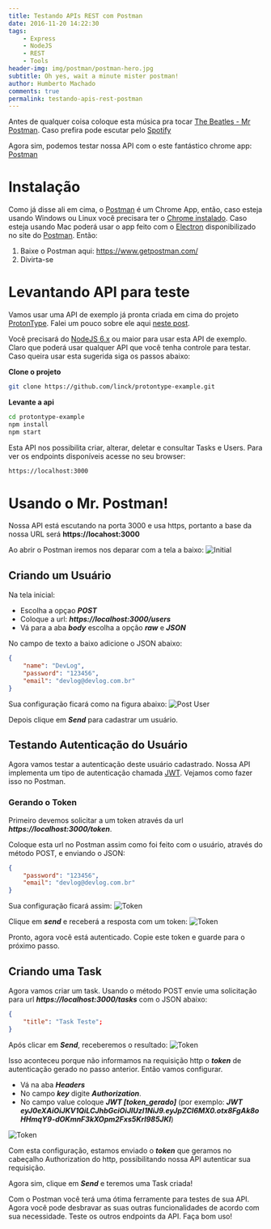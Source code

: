 ```yaml
---
title: Testando APIs REST com Postman
date: 2016-11-20 14:22:30
tags: 
    - Express
    - NodeJS
    - REST
    - Tools
header-img: img/postman/postman-hero.jpg
subtitle: Oh yes, wait a minute mister postman!
author: Humberto Machado
comments: true
permalink: testando-apis-rest-postman
---
```


Antes de qualquer coisa coloque esta música pra tocar [The Beatles - Mr Postman](https://www.youtube.com/watch?time_continue=15&v=58VIY1gBmns). Caso prefira pode  escutar pelo [Spotify](https://open.spotify.com/track/5IIBY9M2GxHcVja6DA6wsF)

Agora sim, podemos testar nossa API com o este fantástico chrome app: [Postman](https://www.getpostman.com/)

# Instalação

Como já disse ali em cima, o [Postman](https://www.getpostman.com/) é um Chrome App, então, caso esteja usando Windows ou Linux você precisara ter o [Chrome instalado](https://www.google.com/chrome/). Caso esteja usando Mac poderá usar o app feito com o [Electron](http://electron.atom.io/) disponibilizado no site do [Postman](https://www.getpostman.com/). Então:

1. Baixe o Postman aqui: https://www.getpostman.com/
2. Divirta-se

# Levantando API para teste

Vamos usar uma API de exemplo já pronta criada em cima do projeto [ProtonType](https://github.com/linck/protontype). Falei um pouco sobre ele aqui [neste post](http://devlog.com.br/2016/11/15/ProtonType/). 

Você precisará do [NodeJS 6.x](https://nodejs.org/en/) ou maior para usar esta API de exemplo. Claro que poderá usar qualquer API que você tenha controle para testar. Caso queira usar esta sugerida siga os passos abaixo:

**Clone o projeto**
```bash
git clone https://github.com/linck/protontype-example.git
```

**Levante a api**
```bash
cd protontype-example
npm install
npm start
```

Esta API nos possibilita criar, alterar, deletar e consultar Tasks e Users.
Para ver os endpoints disponíveis acesse no seu browser:
```bash
https://localhost:3000
```
# Usando o Mr. Postman!
Nossa API está escutando na porta 3000 e usa https, portanto a base da nossa URL será **https://locahost:3000**

Ao abrir o Postman iremos nos deparar com a tela a baixo:
![Initial](inicial.png)

## Criando um Usuário

Na tela inicial:
- Escolha a opçao ***POST*** 
- Coloque a url: ***https://localhost:3000/users***
- Vá para a aba ***body*** escolha a opção ***raw*** e ***JSON***

No campo de texto a baixo adicione o JSON abaixo:
```json
{
    "name": "DevLog",
    "password": "123456",
    "email": "devlog@devlog.com.br"
}
```
Sua configuração ficará como na figura abaixo:
![Post User](post_user.png)

Depois clique em ***Send*** para cadastrar um usuário.

## Testando Autenticação do Usuário

Agora vamos testar a autenticação deste usuário cadastrado. Nossa API implementa um tipo de autenticação chamada [JWT](https://jwt.io/). Vejamos como fazer isso no Postman.

### Gerando o Token
Primeiro devemos solicitar a um token através da url ***https://localhost:3000/token***.

Coloque esta url no Postman assim como foi feito com o usuário, através do método POST, e enviando o JSON:

```json
{
    "password": "123456",
    "email": "devlog@devlog.com.br"
}
```

Sua configuração ficará assim:
![Token](token.png)

Clique em ***send*** e receberá a resposta com um token:
![Token](token_result.png)

Pronto, agora você está autenticado. Copie este token e guarde para o próximo passo.

## Criando uma Task

Agora vamos criar um task. Usando o método POST envie uma solicitação para url ***https://localhost:3000/tasks*** com o JSON abaixo:

```json
{
	"title": "Task Teste";
}
```

Após clicar em ***Send***, receberemos o resultado:
![Token](add_task_unauth.png)

Isso aconteceu porque não informamos na requisição http o ***token*** de autenticação gerado no passo anterior. Então vamos configurar.
- Vá na aba ***Headers***
- No campo ***key*** digite ***Authorization***.
- No campo value coloque ***JWT [token_gerado]*** (por exemplo: ***JWT eyJ0eXAiOiJKV1QiLCJhbGciOiJIUzI1NiJ9.eyJpZCI6MX0.otx8FgAk8oHHmqY9-dOKmnF3kXOpm2Fxs5Krl985JKI***)

![Token](add_task_token.png)

Com esta configuração, estamos enviado o ***token*** que geramos no cabeçalho Authorization do http, possibilitando nossa API autenticar sua requisição. 

Agora sim, clique em ***Send*** e teremos uma Task criada!

Com o Postman você terá uma ótima ferramente para testes de sua API. Agora você pode desbravar as suas outras funcionalidades de acordo com sua necessidade. Teste os outros endpoints da API. Faça bom uso!
